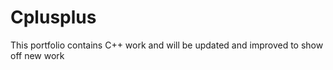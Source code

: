 # Cplusplus
This portfolio contains C++ work and will be updated and improved to show off new work 
